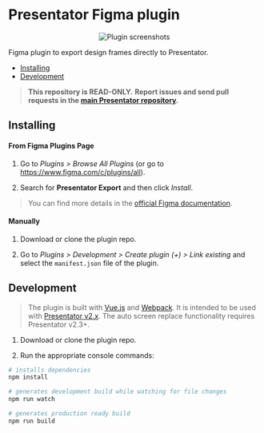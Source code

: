Presentator Figma plugin
======================================================================

<p align="center"><img src="https://i.imgur.com/PbMuhCH.png" alt="Plugin screenshots"></p>

Figma plugin to export design frames directly to Presentator.

- [Installing](#installing)
- [Development](#development)

> **This repository is READ-ONLY.**
> **Report issues and send pull requests in the [main Presentator repository](https://github.com/presentator/presentator/issues).**


## Installing

#### From Figma Plugins Page

1. Go to *Plugins > Browse All Plugins* (or go to https://www.figma.com/c/plugins/all).

2. Search for **Presentator Export** and then click *Install*.

> You can find more details in the [official Figma documentation](https://help.figma.com/article/330-using-plugins#install).

#### Manually

1. Download or clone the plugin repo.

2. Go to *Plugins > Development > Create plugin (+) > Link existing* and select the `manifest.json` file of the plugin.


## Development

> The plugin is built with [Vue.js](https://vuejs.org/) and [Webpack](https://webpack.js.org/).
> It is intended to be used with [Presentator v2.x](https://github.com/presentator/presentator).
> The auto screen replace functionality requires Presentator v2.3+.

1. Download or clone the plugin repo.

2. Run the appropriate console commands:

```bash
# installs dependencies
npm install

# generates development build while watching for file changes
npm run watch

# generates production ready build
npm run build
```
